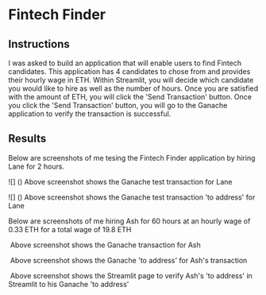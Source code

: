 # Fintech Finder

## Instructions

I was asked to build an application that will enable users to find Fintech candidates.  This application has 4 candidates to chose from and provides their hourly wage in ETH.  Within Streamlit, you will decide which candidate you would like to hire as well as the number of hours.  Once you are satisfied with the amount of ETH, you will click the 'Send Transaction' button.  Once you click the 'Send Transaction' button, you will go to the Ganache application to verify the transaction is successful.  

## Results

Below are screenshots of me tesing the Fintech Finder application by hiring Lane for 2 hours.

![] ()
Above screenshot shows the Ganache test transaction for Lane

![] ()
Above screenshot shows the Ganache test transaction 'to address' for Lane

Below are screenshots of me hiring Ash for 60 hours at an hourly wage of 0.33 ETH for a total wage of 19.8 ETH

![]()
Above screenshot shows the Ganache transaction for Ash

![]()
Above screenshot shows the Ganache 'to address' for Ash's transaction

![]()
Above screenshot shows the Streamlit page to verify Ash's 'to address' in Streamlit to his Ganache 'to address'